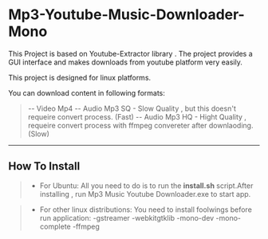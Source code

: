 # Mp3-Youtube-Music-Downloader-Mono
This Project is based on Youtube-Extractor library . The project provides a GUI interface and makes downloads from youtube platform very easily.

This project is designed for linux platforms.

You can download content in following formats:

 >-- Video Mp4 
 >-- Audio Mp3 SQ - Slow Quality , but this doesn't requeire convert process. (Fast)
 >-- Audio Mp3 HQ - Hight Quality , requeire convert process with ffmpeg convereter after downlaoding. (Slow)
 
---------------------------------------- 
How To Install
------------------------------
  
   >- For Ubuntu:
     All you need to do is to run the **install.sh** script.After installing , run Mp3 Music Youtube Downloader.exe to start app.
     
     
   >- For other linux distributions:
     You need to install foolwings before run application:
        -gstreamer
        -webkitgtklib
        -mono-dev
        -mono-complete
        -ffmpeg
        
   
